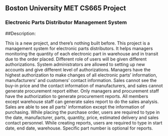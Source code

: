 ## Boston University MET CS665 Project

<!---You can use the [editor on GitHub](https://github.com/yinliren/BU_MET_CS665/edit/master/README.md) to maintain and preview the content for your website in Markdown files.

Whenever you commit to this repository, GitHub Pages will run [Jekyll](https://jekyllrb.com/) to rebuild the pages in your site, from the content in your Markdown files.--->

### Electronic Parts Distributor Management System

##Description:

This is a new project, and there’s nothing built before. This project is a management system for electronic parts distributors. It helps managers monitoring the quantity of each electronic part in warehouse and in transit due to the order placed. 
Different role of users will be given different authorizations. System administrators are allowed to setting up new accounts and give different level of authorizations. Managers have the highest authorization to make changes of all electronic parts’ information, manufacturers’ and customers’ contact information. Sales cannot see the buy-in price and the contact information of manufacturers, and sales cannot generate procurement report either. Only managers and procurement staff have the authorization to generate procurement reports. All members except warehouse staff can generate sales report to do the sales analysis. Sales are able to see all parts’ information except the information of purchasing. 
While placing the purchase order, users are required to type in the date, manufacturer, parts, quantity, price, estimated delivery and sales contact personnel.
While creating reports, users are required to type in start date, end date, warehouse. Specific part number is optional for reports. 

<!---Markdown is a lightweight and easy-to-use syntax for styling your writing. It includes conventions for

```markdown
Syntax highlighted code block--->
<!---
# Header 1
## Header 2
### Header 3

- Bulleted
- List

1. Numbered
2. List

**Bold** and _Italic_ and `Code` text

[Link](url) and ![Image](src)
```

For more details see [GitHub Flavored Markdown](https://guides.github.com/features/mastering-markdown/).--->


<!---
### Jekyll Themes

Your Pages site will use the layout and styles from the Jekyll theme you have selected in your [repository settings](https://github.com/yinliren/BU_MET_CS665/settings). The name of this theme is saved in the Jekyll `_config.yml` configuration file.

### Support or Contact

Having trouble with Pages? Check out our [documentation](https://help.github.com/categories/github-pages-basics/) or [contact support](https://github.com/contact) and we’ll help you sort it out.
--->
